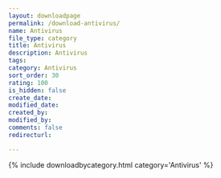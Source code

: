 ```yaml
---
layout: downloadpage
permalink: /download-antivirus/
name: Antivirus
file_type: category
title: Antivirus
description: Antivirus
tags:  
category: Antivirus
sort_order: 30
rating: 100
is_hidden: false
create_date:
modified_date:
created_by:
modified_by:
comments: false
redirecturl:

---
```



 {% include downloadbycategory.html category='Antivirus' %}
